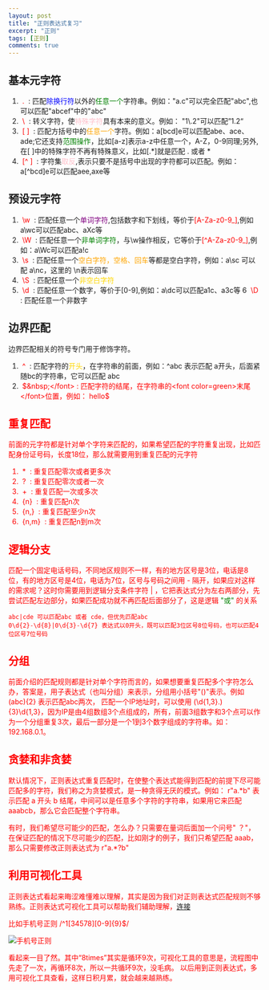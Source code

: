 ```yaml
---
layout: post
title: "正则表达式复习"
excerpt: "正则"
tags: [正则]
comments: true
---
```



## 基本元字符

1. <font color=red>&nbsp;.&nbsp;</font> : 匹配<font color=blue>除换行符</font>以外的<font color=green>任意一个</font>字符串。例如："a.c"可以完全匹配"abc",也可以匹配"abcef"中的"abc"  
2. <font color=red>&nbsp;\\&nbsp;</font> : 转义字符，使<font color=pink>特殊字符</font>具有本来的意义。例如： "1\\.2"可以匹配”1.2“
3. <font color=red>&nbsp;[ ]&nbsp;</font> : 匹配方括号中的<font color=orange>任意一个</font>字符。例如：a[bcd]e可以匹配abe、ace、ade;它还支持<font color=green>范围操作</font>，比如[a-z]表示a-z中任意一个，A-Z，0-9同理;另外,在[ ]中的特殊字符不再有特殊意义，比如[.*]就是匹配 . 或者 *
4. <font color=red>&nbsp;[^ ]&nbsp;</font> : 字符集<font color=pink>取反</font>,表示只要不是括号中出现的字符都可以匹配。例如：a[^bcd]e可以匹配aee,axe等

## 预设元字符

1. <font color=red>&nbsp;\\w&nbsp;</font> : 匹配任意一个<font color=purple>单词字符</font>,包括数字和下划线，等价于<font color=red>[A-Za-z0-9_]</font>,例如a\wc可以匹配abc、aXc等
2. <font color=red>&nbsp;\\W&nbsp;</font> : 匹配任意一个<font color=green>非单词字符</font>，与\w操作相反，它等价于<font color=red>[^A-Za-z0-9_]</font>,例如：a\Wc可以匹配a!c
3. <font color=red>&nbsp;\\s&nbsp;</font> : 匹配任意一个<font color=orange>空白字符，空格、回车</font>等都是空白字符，例如：a\sc 可以配 a\nc，这里的 \n表示回车
4. <font color=red>&nbsp;\\S&nbsp;</font> : 匹配任意一个<font color=gold>非空白字符</font>
5. <font color=red>&nbsp;\\d&nbsp;</font> : 匹配任意一个数字，等价于[0-9],例如：a\dc可以匹配a1c、a3c等
6 <font color=red>&nbsp;\\D&nbsp;</font> : 匹配任意一个非数字

## 边界匹配

边界匹配相关的符号专门用于修饰字符。

1. <font color=red>&nbsp;^&nbsp;</font> : 匹配字符的<font color=gold>开头</font>，在字符串的前面，例如：^abc 表示匹配 a开头，后面紧随bc的字符串，它可以匹配 abc
2. <font color=red>&nbsp;$&nbsp;</font> : 匹配字符的结尾，在字符串的<font color=green>末尾</font>位置，例如： hello$

## 重复匹配

前面的元字符都是针对单个字符来匹配的，如果希望匹配的字符重复出现，比如匹配身份证号码，长度18位，那么就需要用到重复匹配的元字符

1. <font color=red>&nbsp;*&nbsp;</font> : 重复匹配零次或者更多次
2. <font color=red>&nbsp;?&nbsp;</font> : 重复匹配零次或者一次
3. <font color=red>&nbsp;+&nbsp;</font> : 重复匹配一次或多次
4. <font color=red>&nbsp;{n}&nbsp;</font> : 重复匹配n次
5. <font color=red>&nbsp;{n,}&nbsp;</font> : 重复匹配至少n次
6. <font color=red>&nbsp;{n,m}&nbsp;</font> : 重复匹配n到m次

## 逻辑分支

匹配一个固定电话号码，不同地区规则不一样，有的地方区号是3位，电话是8位，有的地方区号是4位，电话为7位，区号与号码之间用 - 隔开，如果应对这样的需求呢？这时你需要用到逻辑分支条件字符<font color=red> | </font>，它把表达式分为左右两部分，先尝试匹配左边部分，如果匹配成功就不再匹配后面部分了，这是逻辑 <font color=green>"或"</font> 的关系

    abc|cde 可以匹配abc 或者 cde，但优先匹配abc
    0\d{2}-\d{8}|0\d{3}-\d{7} 表达式以0开头，既可以匹配3位区号8位号码，也可以匹配4位区号7位号码


## 分组

前面介绍的匹配规则都是针对单个字符而言的，如果想要重复匹配多个字符怎么办，答案是，用子表达式（也叫分组）来表示，分组用小括号"()"表示。例如 (abc){2} 表示匹配abc两次， 匹配一个IP地址时，可以使用 (\d{1,3}\.){3}\d{1,3}，因为IP是由4组数组3个点组成的，所有，前面3组数字和3个点可以作为一个分组重复3次，最后一部分是一个1到3个数字组成的字符串。如：192.168.0.1。

## 贪婪和非贪婪

默认情况下，正则表达式重复匹配时，在使整个表达式能得到匹配的前提下尽可能匹配多的字符，我们称之为贪婪模式，是一种贪得无厌的模式。例如： r"a.*b" 表示匹配 a 开头 b 结尾，中间可以是任意多个字符的字符串，如果用它来匹配 aaabcb，那么它会匹配整个字符串。

有时，我们希望尽可能少的匹配，怎么办？只需要在量词后面加一个问号" ？"，在保证匹配的情况下尽可能少的匹配，比如刚才的例子，我们只希望匹配 aaab，那么只需要修改正则表达式为 r"a.*?b"

## 利用可视化工具

正则表达式看起来晦涩难懂难以理解，其实是因为我们对正则表达式匹配规则不够熟练。正则表达式可视化工具可以帮助我们辅助理解，[连接](https://regexper.com/)

比如手机号正则 /^1[34578][0-9]{9}$/

![手机号正则](https://dn-myg6wstv.qbox.me/1ce345adabe2cc8b2b96.jpg)

看起来一目了然。其中“8times”其实是循环9次，可视化工具的意思是，流程图中先走了一次，再循环8次，所以一共循环9次，没毛病。
以后用到正则表达式，多用可视化工具查看，这样日积月累，就会越来越熟练。


